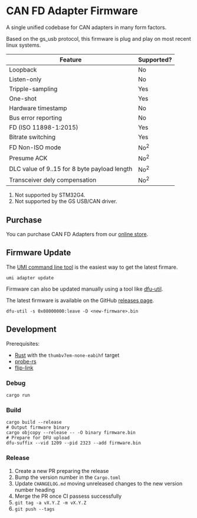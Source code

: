 # CAN FD Adapter Firmware

A single unified codebase for CAN adapters in many form factors.

Based on the gs_usb protocol, this firmware is plug and play on most recent linux systems.

| Feature                                      | Supported?     |
| -------------------------------------------- | -------------- |
| Loopback                                     | No             |
| Listen-only                                  | No             |
| Tripple-sampling                             | Yes            |
| One-shot                                     | Yes            |
| Hardware timestamp                           | No             |
| Bus error reporting                          | No             |
| FD (ISO 11898-1:2015)                        | Yes            |
| Bitrate switching                            | Yes            |
| FD Non-ISO mode                              | No<sup>2</sup> |
| Presume ACK                                  | No<sup>2</sup> |
| DLC value of 9..15 for 8 byte payload length | No<sup>2</sup> |
| Transceiver dely compensation                | No<sup>2</sup> |

1. Not supported by STM32G4.
2. Not supported by the GS USB/CAN driver.

## Purchase

You can purchase CAN FD Adapters from our [online store](https://umi.engineering/products/can-fd-adapter).

## Firmware Update

The [UMI command line tool](https://umi.engineering/pages/command-line-tool) is the easiest way to get the latest firmare.

```shell
umi adapter update
```

Firmware can also be updated manually using a tool like [dfu-util](https://dfu-util.sourceforge.net/).

The latest firmware is available on the GitHub [releases page](https://github.com/umi-eng/adapter/releases/).

```shell
dfu-util -s 0x08000000:leave -D <new-firmware>.bin
```

## Development

Prerequisites:

- [Rust](https://www.rust-lang.org/tools/install) with the `thumbv7em-none-eabihf` target
- [probe-rs](https://probe.rs/)
- [flip-link](https://github.com/knurling-rs/flip-link#installation)

### Debug

```shell
cargo run
```

### Build

```shell
cargo build --release
# Output firmware binary
cargo objcopy --release -- -O binary firmware.bin
# Prepare for DFU upload
dfu-suffix --vid 1209 --pid 2323 --add firmware.bin
```

### Release

1. Create a new PR preparing the release
2. Bump the version number in the `Cargo.toml`
3. Update `CHANGELOG.md` moving unreleased changes to the new version number heading
4. Merge the PR once CI passess successfully
5. `git tag -a vX.Y.Z -m vX.Y.Z`
6. `git push --tags`
